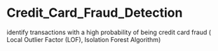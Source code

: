 # Credit_Card_Fraud_Detection
identify transactions with a high probability of being credit card fraud ( Local Outlier Factor (LOF), Isolation Forest Algorithm)
